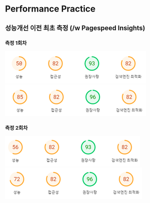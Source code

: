 # Performance Practice

## 성능개선 이전 최초 측정 (/w Pagespeed Insights)

### 측정 1회차

![Initial-01-mobile](image.png)
![Initial-01-desktop](image-1.png)

### 측정 2회차

![Initial-02-mobile](image-2.png)
![Initial-02-desktop](image-3.png)

